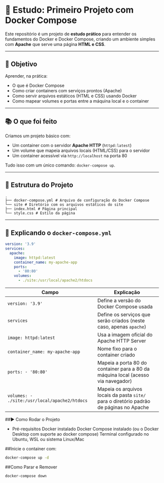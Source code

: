 # 🐳 Estudo: Primeiro Projeto com Docker Compose

Este repositório é um projeto de **estudo prático** para entender os fundamentos do Docker e Docker Compose, criando um ambiente simples com **Apache** que serve uma página **HTML e CSS**.

---

## 📌 Objetivo

Aprender, na prática:

- O que é Docker Compose
- Como criar containers com serviços prontos (Apache)
- Como servir arquivos estáticos (HTML e CSS) usando Docker
- Como mapear volumes e portas entre a máquina local e o container

---

## 📚 O que foi feito

Criamos um projeto básico com:

- Um container com o servidor **Apache HTTP** (`httpd:latest`)
- Um volume que mapeia arquivos locais (HTML/CSS) para o servidor
- Um container acessível via `http://localhost` na porta 80

Tudo isso com um único comando: `docker-compose up`.

---

## 📁 Estrutura do Projeto

```
.
├── docker-compose.yml # Arquivo de configuração do Docker Compose
└── site # Diretório com os arquivos estáticos do site
├── index.html # Página principal
└── style.css # Estilo da página
```
---

## 🔧 Explicando o `docker-compose.yml`

```yaml
version: '3.9'
services:
  apache:
    image: httpd:latest
    container_name: my-apache-app
    ports:
      - '80:80'
    volumes:
      - ./site:/usr/local/apache2/htdocs
```

| Campo                                         | Explicação                                                                              |
| --------------------------------------------- | --------------------------------------------------------------------------------------- |
| `version: '3.9'`                              | Define a versão do Docker Compose usada                                                 |
| `services`                                    | Define os serviços que serão criados (neste caso, apenas `apache`)                      |
| `image: httpd:latest`                         | Usa a imagem oficial do Apache HTTP Server                                              |
| `container_name: my-apache-app`               | Nome fixo para o container criado                                                       |
| `ports: - '80:80'`                            | Mapeia a porta 80 do container para a 80 da máquina local (acesso via navegador)        |
| `volumes: - ./site:/usr/local/apache2/htdocs` | Mapeia os arquivos locais da pasta `site/` para o diretório padrão de páginas no Apache |


##▶️ Como Rodar o Projeto
- Pré-requisitos
	Docker instalado
	Docker Compose instalado (ou o Docker Desktop com suporte ao docker compose)
	Terminal configurado no Ubuntu, WSL ou sistema Linux/Mac

##Inicie o container com:
```bash
docker-compose up -d
```

##Como Parar e Remover
```bash
docker-compose down
```


